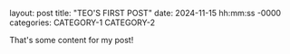 layout: post
title: "TEO'S FIRST POST"
date: 2024-11-15 hh:mm:ss -0000
categories: CATEGORY-1 CATEGORY-2

That's some content for my post!
